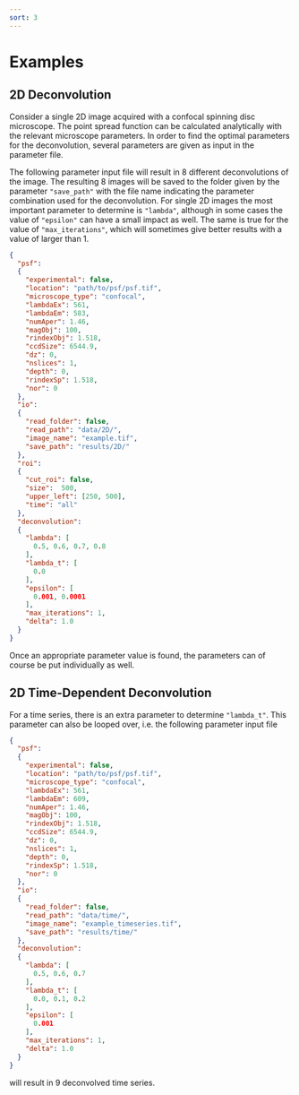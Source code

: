 ```yaml
---
sort: 3
---
```


# Examples 


## 2D Deconvolution

Consider a single 2D image acquired with a confocal spinning disc microscope. 
The point spread function can be calculated analytically with the relevant microscope parameters.
In order to find the optimal parameters for the deconvolution, several parameters are given as input in the parameter
file. 

The following parameter input file will result in 8 different deconvolutions of the image. The resulting 8 images will be saved 
to the folder given by the parameter ```"save_path"``` with the file name indicating the parameter combination used for 
the deconvolution.
For single 2D images the most important parameter to determine is ````"lambda"````, although in some cases
the value of ````"epsilon"```` can have a small impact as well. The same is true for the value of ````"max_iterations"````,
which will sometimes give better results with a value of larger than 1.



```json
{
  "psf":
  {
    "experimental": false,
    "location": "path/to/psf/psf.tif",
    "microscope_type": "confocal",
    "lambdaEx": 561,
    "lambdaEm": 583,
    "numAper": 1.46,
    "magObj": 100,
    "rindexObj": 1.518,
    "ccdSize": 6544.9,
    "dz": 0,
    "nslices": 1,
    "depth": 0,
    "rindexSp": 1.518,
    "nor": 0
  },
  "io":
  {
    "read_folder": false,
    "read_path": "data/2D/",
    "image_name": "example.tif",
    "save_path": "results/2D/"
  },
  "roi":
  {
    "cut_roi": false,
    "size":  500,
    "upper_left": [250, 500],
    "time": "all"
  },
  "deconvolution":
  {
    "lambda": [
      0.5, 0.6, 0.7, 0.8
    ],
    "lambda_t": [
      0.0
    ],
    "epsilon": [
      0.001, 0.0001
    ],
    "max_iterations": 1,
    "delta": 1.0
  }
}
```

Once an appropriate parameter value is found, the parameters can of course be put individually as well.


## 2D Time-Dependent Deconvolution

For a time series, there is an extra parameter to determine ````"lambda_t"````. This parameter can also be looped
over, i.e. the following parameter input file

```json
{
  "psf":
  {
    "experimental": false,
    "location": "path/to/psf/psf.tif",
    "microscope_type": "confocal",
    "lambdaEx": 561,
    "lambdaEm": 609,
    "numAper": 1.46,
    "magObj": 100,
    "rindexObj": 1.518,
    "ccdSize": 6544.9,
    "dz": 0,
    "nslices": 1,
    "depth": 0,
    "rindexSp": 1.518,
    "nor": 0
  },
  "io":
  {
    "read_folder": false,
    "read_path": "data/time/",
    "image_name": "example_timeseries.tif",
    "save_path": "results/time/"
  },
  "deconvolution":
  {
    "lambda": [
      0.5, 0.6, 0.7
    ],
    "lambda_t": [
      0.0, 0.1, 0.2
    ],
    "epsilon": [
      0.001
    ],
    "max_iterations": 1,
    "delta": 1.0
  }
}
```
will result in 9 deconvolved time series.